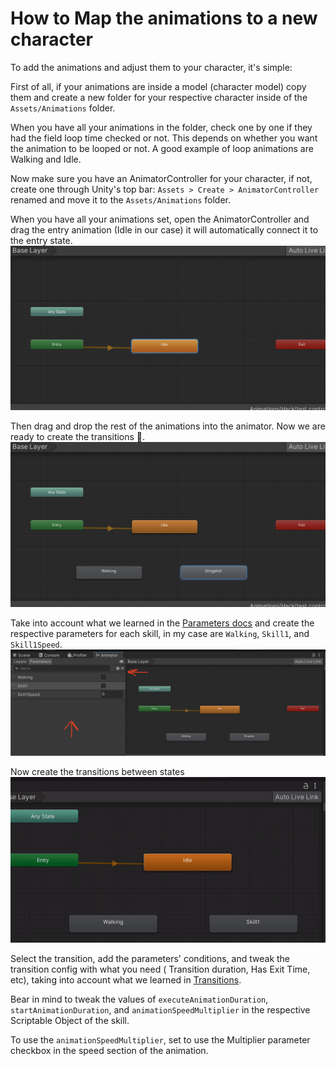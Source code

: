 # How to Map the animations to a new character

To add the animations and adjust them to your character, it's simple:

First of all, if your animations are inside a model (character model) copy them and create a new folder for your respective character inside of the `Assets/Animations` folder.

When you have all your animations in the folder, check one by one if they had the field loop time checked or not. This depends on whether you want the animation to be looped or not. A good example of loop animations are Walking and Idle.

Now make sure you have an AnimatorController for your character, if not, create one through Unity's top bar:
`Assets > Create > AnimatorController` renamed and move it to the `Assets/Animations` folder.

When you have all your animations set, open the AnimatorController and drag the entry animation (Idle in our case) it will automatically connect it to the entry state.
![](./images/Entry.png)

Then drag and drop the rest of the animations into the animator. Now we are ready to create the transitions 🤙.
![](./images/Drag_drop.png)

Take into account what we learned in the [Parameters docs](./animations.md) and create the respective parameters for each skill, in my case are `Walking`, `Skill1`, and `Skill1Speed`.
![](./images/Parameters.png)

Now create the transitions between states
![](./videos/transitions.gif)

Select the transition, add the parameters' conditions, and tweak the transition config with what you need ( Transition duration, Has Exit Time, etc), taking into account what we learned in [Transitions](./animations.md).

Bear in mind to tweak the values of `executeAnimationDuration`, `startAnimationDuration`, and `animationSpeedMultiplier` in the respective Scriptable Object of the skill.

To use the `animationSpeedMultiplier`, set to use the Multiplier parameter checkbox in the speed section of the animation.
